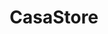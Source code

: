 ---
title: CasaStore
description: Buy a hardware wallet with Bitcoin.
homepage: https://store.casa/
altFor: ['keepkey', 'ledger']
---
